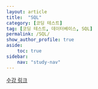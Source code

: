 ```yaml
---
layout: article
title:  "SQL"
category: [코딩 테스트]
tag: [코딩 테스트, 데이터베이스, SQL]
permalink: /SQL/
show_author_profile: true
aside:
    toc: true
sidebar:
    nav: "study-nav"
---
```


[수강 링크](https://edu.goorm.io/learn/lecture/18815/select-all-from-sql)